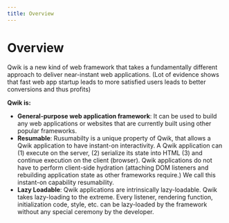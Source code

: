 ```yaml
---
title: Overview
---
```


# Overview

Qwik is a new kind of web framework that takes a fundamentally different approach to deliver near-instant web applications. (Lot of evidence shows that fast web app startup leads to more satisfied users leads to better conversions and thus profits)

**Qwik is:**

- **General-purpose web application framework**: It can be used to build any web applications or websites that are currently built using other popular frameworks.
- **Resumable**: Rusumabilty is a unique property of Qwik, that allows a Qwik application to have instant-on interactivity. A Qwik application can (1) execute on the server, (2) serialize its state into HTML (3) and continue execution on the client (browser). Qwik applications do not have to perform client-side hydration (attaching DOM listeners and rebuilding application state as other frameworks require.) We call this instant-on capability resumability.
- **Lazy Loadable**: Qwik applications are intrinsically lazy-loadable. Qwik takes lazy-loading to the extreme. Every listener, rendering function, initialization code, style, etc. can be lazy-loaded by the framework without any special ceremony by the developer.
